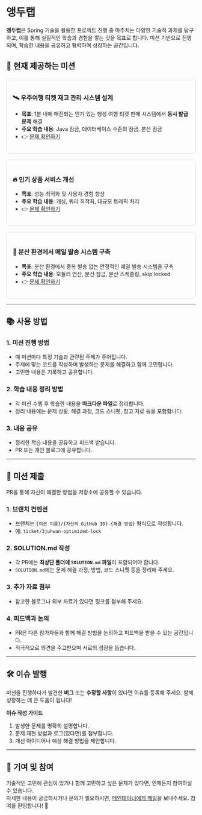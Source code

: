 # 앵두랩

**앵두랩**은 Spring 기술을 활용한 프로젝트 진행 중 마주치는 다양한 기술적 과제를 탐구하고, 이를 통해 실질적인 학습과 경험을 쌓는 것을 목표로 합니다. 미션 기반으로 진행되며, 학습한 내용을 공유하고 협력하며 성장하는 공간입니다.

## 🚀 현재 제공하는 미션

<div style="border: 1px solid #ddd; border-radius: 8px; padding: 16px; margin-bottom: 16px;">

### 🛰 **우주여행 티켓 재고 관리 시스템 설계**
- **목표**: 1분 내에 매진되는 인기 있는 행성 여행 티켓 판매 시스템에서 **동시 발급 문제** 해결
- **주요 학습 내용**: Java 잠금, 데이터베이스 수준의 잠금, 분산 잠금
- 👉 [문제 확인하기](./ticket/PROBLEM.md)

</div>

<div style="border: 1px solid #ddd; border-radius: 8px; padding: 16px; margin-bottom: 16px;">

### 🔥 **인기 상품 서비스 개선**
- **목표**: 성능 최적화 및 사용자 경험 향상
- **주요 학습 내용**: 캐싱, 쿼리 최적화, 대규모 트래픽 처리
- 👉 [문제 확인하기](./trend-item/PROBLEM.md)

</div>

<div style="border: 1px solid #ddd; border-radius: 8px; padding: 16px;">

### 📧 **분산 환경에서 메일 발송 시스템 구축**
- **목표**: 분산 환경에서 중복 발송 없는 안정적인 메일 발송 시스템을 구축
- **주요 학습 내용**: 모듈러 연산, 분산 잠금, 분산 스케줄링, skip locked
- 👉 [문제 확인하기](./distributed-mail/PROBLEM.md)

</div>

---

## 📚 사용 방법

### 1. 미션 진행 방법
- 매 미션마다 특정 기술과 관련된 주제가 주어집니다.
- 주제에 맞는 코드를 작성하며 발생하는 문제를 해결하고 함께 고민합니다.
- 고민한 내용은 기록하고 공유합니다.

### 2. 학습 내용 정리 방법
- 각 미션 수행 후 학습한 내용을 **마크다운 파일**로 정리합니다.
- 정리 내용에는 문제 상황, 해결 과정, 코드 스니펫, 참고 자료 등을 포함합니다.

### 3. 내용 공유
- 정리한 학습 내용을 공유하고 피드백 받습니다. 
- PR 또는 개인 블로그에 공유합니다.

---

## 🔄 미션 제출

PR을 통해 자신이 해결한 방법을 저장소에 공유할 수 있습니다.

### 1. **브랜치 컨벤션**
- 브랜치는 `{미션 이름}/{자신의 GitHub ID}-{해결 방법}` 형식으로 작성합니다.
- 예: `ticket/3juhwan-optimized-lock`

### 2. **SOLUTION.md 작성**
- 각 PR에는 **최상단 폴더에 `SOLUTION.md` 파일**이 포함되어야 합니다.
- `SOLUTION.md`에는 문제 해결 과정, 방법, 코드 스니펫 등을 정리해 주세요.

### 3. **추가 자료 첨부**
- 참고한 블로그나 외부 자료가 있다면 링크를 첨부해 주세요.

### 4. **피드백과 논의**
- PR은 다른 참가자들과 함께 해결 방법을 논의하고 피드백을 받을 수 있는 공간입니다.
- 적극적으로 의견을 주고받으며 서로의 성장을 돕습니다.

---

## 🛠 이슈 발행

미션을 진행하다가 발견한 **버그** 또는 **수정할 사항**이 있다면 이슈를 등록해 주세요. 함께 성장하는 데 큰 도움이 됩니다! 

**이슈 작성 가이드**
1. 발생한 문제를 명확히 설명합니다.
2. 문제 재현 방법과 로그(있다면)를 첨부합니다.
3. 개선 아이디어나 예상 해결 방법을 제안합니다.

---

## 🎯 기여 및 참여

기술적인 고민에 관심이 있거나 함께 고민하고 싶은 문제가 있다면, 언제든지 참여하실 수 있습니다.  
자세한 내용이 궁금하시거나 문의가 필요하시면, [메인테이너에게 메일](mailto:13selfesteem91@naver.com)을 보내주세요. 참여를 환영합니다! 🚀  
